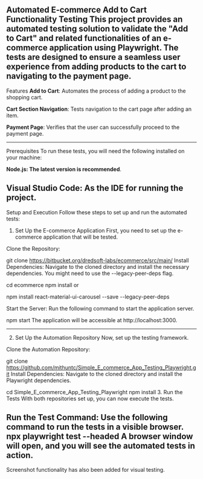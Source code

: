 **Automated E-commerce Add to Cart Functionality Testing**
This project provides an automated testing solution to validate the "Add to Cart" and related functionalities of an e-commerce application using Playwright. The tests are designed to ensure a seamless user experience from adding products to the cart to navigating to the payment page.
----------------------------------------------------------------------------------------------------------------------------------------------------
Features
**Add to Cart**: Automates the process of adding a product to the shopping cart.

**Cart Section Navigation**: Tests navigation to the cart page after adding an item.

**Payment Page**: Verifies that the user can successfully proceed to the payment page.

--------------------------------------------------------------------------------------------------------------------------------------------------------

Prerequisites
To run these tests, you will need the following installed on your machine:

**Node.js: The latest version is recommended**.

**Visual Studio Code: As the IDE for running the project**.
----------------------------------------------------------------------------------------------------------------------------------------------------------
Setup and Execution
Follow these steps to set up and run the automated tests:

1. Set Up the E-commerce Application
First, you need to set up the e-commerce application that will be tested.

Clone the Repository:

git clone https://bitbucket.org/dredsoft-labs/ecommerce/src/main/
Install Dependencies:
Navigate to the cloned directory and install the necessary dependencies. You might need to use the --legacy-peer-deps flag.

cd ecommerce
npm install
or

npm install react-material-ui-carousel --save --legacy-peer-deps

Start the Server:
Run the following command to start the application server.

npm start
The application will be accessible at http://localhost:3000.

----------------------------------------------------------------------------------------------------------------------------------------------------------------------

2. Set Up the Automation Repository
Now, set up the testing framework.

Clone the Automation Repository:

git clone https://github.com/mithuntc/Simple_E_commerce_App_Testing_Playwright.git
Install Dependencies:
Navigate to the cloned directory and install the Playwright dependencies.


cd Simple_E_commerce_App_Testing_Playwright
npm install
3. Run the Tests
With both repositories set up, you can now execute the tests.

Run the Test Command:
Use the following command to run the tests in a visible browser.
npx playwright test --headed
A browser window will open, and you will see the automated tests in action.
---------------------------------------------------------------------------------------------------------------------------------------------------------------------
Screenshot functionality has also been added for visual testing.
